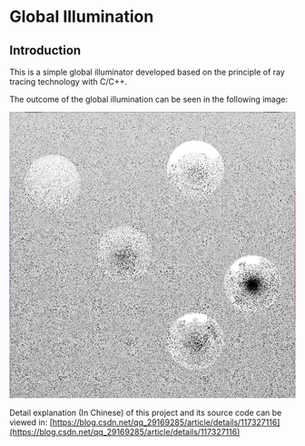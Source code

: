 # Global Illumination

## Introduction

This is a simple global illuminator developed based on the principle of ray tracing technology with C/C++. 

The outcome of the global illumination can be seen in the following image:

![Outcome](./Outcome.jpg)

Detail explanation (In Chinese) of this project and its source code can be viewed in: [https://blog.csdn.net/qq_29169285/article/details/117327116](https://blog.csdn.net/qq_29169285/article/details/117327116)

